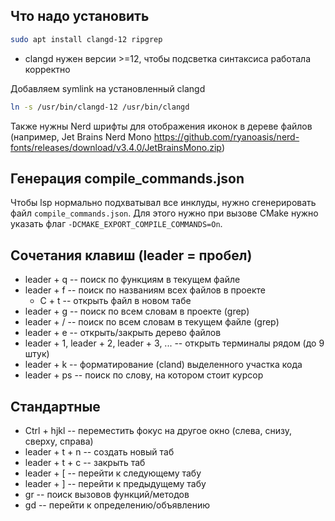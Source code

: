 ## Что надо установить
```bash
sudo apt install clangd-12 ripgrep
```
- clangd нужен версии >=12, чтобы подсветка синтаксиса работала корректно

Добавляем symlink на установленный clangd
```bash
ln -s /usr/bin/clangd-12 /usr/bin/clangd
```

Также нужны Nerd шрифты для отображения иконок в дереве файлов (например, Jet Brains Nerd Mono https://github.com/ryanoasis/nerd-fonts/releases/download/v3.4.0/JetBrainsMono.zip)

## Генерация compile_commands.json
Чтобы lsp нормально подхватывал все инклуды, нужно сгенерировать файл `compile_commands.json`. Для этого нужно при вызове CMake нужно указать флаг `-DCMAKE_EXPORT_COMPILE_COMMANDS=On`.

## Сочетания клавиш (leader = пробел)

- leader + q -- поиск по функциям в текущем файле
- leader + f -- поиск по названиям всех файлов в проекте
  - C + t -- открыть файл в новом табе
- leader + g -- поиск по всем словам в проекте (grep)
- leader + / -- поиск по всем словам в текущем файле (grep)
- leader + e -- открыть/закрыть дерево файлов
- leader + 1, leader + 2, leader + 3, ... -- открыть терминалы рядом (до 9 штук)
- leader + k -- форматирование (cland) выделенного участка кода
- leader + ps -- поиск по слову, на котором стоит курсор

## Стандартные
- Ctrl + hjkl -- переместить фокус на другое окно (слева, снизу, сверху, справа)
- leader + t + n -- создать новый таб
- leader + t + c -- закрыть таб
- leader + [ -- перейти к следующему табу
- leader + ] -- перейти к предыдущему табу
- gr -- поиск вызовов функций/методов
- gd -- перейти к определению/объявлению
